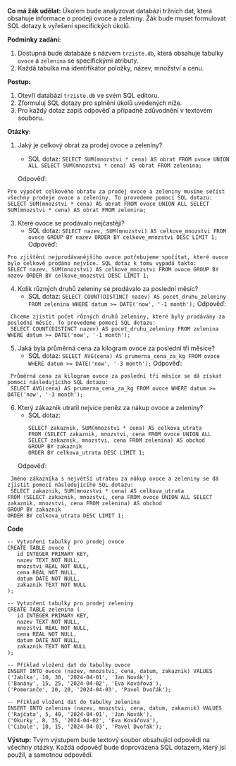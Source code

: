 **Co má žák udělat:**
Úkolem bude analyzovat databázi tržních dat, která obsahuje informace o prodeji ovoce a zeleniny. Žák bude muset formulovat SQL dotazy k vyřešení specifických úkolů.

**Podmínky zadání:**
1. Dostupná bude databáze s názvem `trziste.db`, která obsahuje tabulky `ovoce` a `zelenina` se specifickými atributy.
2. Každá tabulka má identifikátor položky, název, množství a cenu.

**Postup:**
1. Otevři databázi `trziste.db` ve svém SQL editoru.
2. Zformuluj SQL dotazy pro splnění úkolů uvedených níže.
3. Pro každý dotaz zapiš odpověď a případně zdůvodnění v textovém souboru.

**Otázky:**
1. Jaký je celkový obrat za prodej ovoce a zeleniny?
   - SQL dotaz: `SELECT SUM(mnozstvi * cena) AS obrat FROM ovoce UNION ALL SELECT SUM(mnozstvi * cena) AS obrat FROM zelenina;`

	Odpověď:
```
Pro výpočet celkového obratu za prodej ovoce a zeleniny musíme sečíst všechny prodeje ovoce a zeleniny. To provedeme pomocí SQL dotazu:
SELECT SUM(mnozstvi * cena) AS obrat FROM ovoce UNION ALL SELECT SUM(mnozstvi * cena) AS obrat FROM zelenina;
```


3. Které ovoce se prodávalo nejčastěji?
   - SQL dotaz: `SELECT nazev, SUM(mnozstvi) AS celkove_mnozstvi FROM ovoce GROUP BY nazev ORDER BY celkove_mnozstvi DESC LIMIT 1;`
	Odpověď:
```
Pro zjištění nejprodávanějšího ovoce potřebujeme spočítat, které ovoce bylo celkově prodáno nejvíce. SQL dotaz k tomu vypadá takto:
SELECT nazev, SUM(mnozstvi) AS celkove_mnozstvi FROM ovoce GROUP BY nazev ORDER BY celkove_mnozstvi DESC LIMIT 1;
```


4. Kolik různých druhů zeleniny se prodávalo za poslední měsíc?
   - SQL dotaz: `SELECT COUNT(DISTINCT nazev) AS pocet_druhu_zeleniny FROM zelenina WHERE datum >= DATE('now', '-1 month');`
	Odpověď:
```
 Chceme zjistit počet různých druhů zeleniny, které byly prodávány za poslední měsíc. To provedeme pomocí SQL dotazu:
 SELECT COUNT(DISTINCT nazev) AS pocet_druhu_zeleniny FROM zelenina WHERE datum >= DATE('now', '-1 month');
```


5. Jaká byla průměrná cena za kilogram ovoce za poslední tři měsíce?
   - SQL dotaz: `SELECT AVG(cena) AS prumerna_cena_za_kg FROM ovoce WHERE datum >= DATE('now', '-3 month');`
	Odpověď:
```
 Průměrná cena za kilogram ovoce za poslední tři měsíce se dá získat pomocí následujícího SQL dotazu:
 SELECT AVG(cena) AS prumerna_cena_za_kg FROM ovoce WHERE datum >= DATE('now', '-3 month');
```


6. Který zákazník utratil nejvíce peněz za nákup ovoce a zeleniny?
   - SQL dotaz: 
     ```
     SELECT zakaznik, SUM(mnozstvi * cena) AS celkova_utrata 
     FROM (SELECT zakaznik, mnozstvi, cena FROM ovoce UNION ALL SELECT zakaznik, mnozstvi, cena FROM zelenina) AS obchod 
     GROUP BY zakaznik 
     ORDER BY celkova_utrata DESC LIMIT 1;
     ```
	Odpověď:
```
 Jméno zákazníka s největší utratou za nákup ovoce a zeleniny se dá zjistit pomocí následujícího SQL dotazu:
 SELECT zakaznik, SUM(mnozstvi * cena) AS celkova_utrata 
FROM (SELECT zakaznik, mnozstvi, cena FROM ovoce UNION ALL SELECT zakaznik, mnozstvi, cena FROM zelenina) AS obchod 
GROUP BY zakaznik 
ORDER BY celkova_utrata DESC LIMIT 1;
```


**Code**
 ```
-- Vytvoření tabulky pro prodej ovoce
CREATE TABLE ovoce (
    id INTEGER PRIMARY KEY,
    nazev TEXT NOT NULL,
    mnozstvi REAL NOT NULL,
    cena REAL NOT NULL,
    datum DATE NOT NULL,
    zakaznik TEXT NOT NULL
);

-- Vytvoření tabulky pro prodej zeleniny
CREATE TABLE zelenina (
    id INTEGER PRIMARY KEY,
    nazev TEXT NOT NULL,
    mnozstvi REAL NOT NULL,
    cena REAL NOT NULL,
    datum DATE NOT NULL,
    zakaznik TEXT NOT NULL
);

-- Příklad vložení dat do tabulky ovoce
INSERT INTO ovoce (nazev, mnozstvi, cena, datum, zakaznik) VALUES
('Jablka', 10, 30, '2024-04-01', 'Jan Novák'),
('Banány', 15, 25, '2024-04-02', 'Eva Kovářová'),
('Pomeranče', 20, 20, '2024-04-03', 'Pavel Dvořák');

-- Příklad vložení dat do tabulky zelenina
INSERT INTO zelenina (nazev, mnozstvi, cena, datum, zakaznik) VALUES
('Rajčata', 5, 40, '2024-04-01', 'Jan Novák'),
('Okurky', 8, 35, '2024-04-02', 'Eva Kovářová'),
('Cibule', 10, 15, '2024-04-03', 'Pavel Dvořák');

 ```
**Výstup:**
Tvým výstupem bude textový soubor obsahující odpovědi na všechny otázky. Každá odpověď bude doprovázena SQL dotazem, který jsi použil, a samotnou odpovědí.
